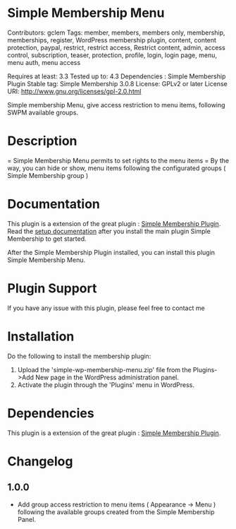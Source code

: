 # Simple Membership Menu

Contributors: gclem
Tags: member, members, members only, membership, memberships, register, WordPress membership plugin, content, content protection, paypal, restrict, restrict access, Restrict content, admin, access control, subscription, teaser, protection, profile, login, login page, menu, menu auth, menu access

Requires at least: 3.3
Tested up to: 4.3
Dependencies : Simple Membership Plugin
Stable tag: Simple Membership 3.0.8
License: GPLv2 or later
License URI: http://www.gnu.org/licenses/gpl-2.0.html

Simple membership Menu, give access restriction to menu items, following SWPM available groups.

# Description

= Simple Membership Menu permits to set rights to the menu items =
By the way, you can hide or show, menu items following the configurated groups ( Simple Membership group )

# Documentation 

This plugin is a extension of the great plugin : [Simple Membership Plugin](https://simple-membership-plugin.com/).
Read the [setup documentation](https://simple-membership-plugin.com/simple-membership-documentation/) after you install the main plugin Simple Membership to get started.

After the Simple Membership Plugin installed, you can install this plugin Simple Membership Menu.

# Plugin Support

If you have any issue with this plugin, please feel free to contact me

# Installation

Do the following to install the membership plugin:

1. Upload the 'simple-wp-membership-menu.zip' file from the Plugins->Add New page in the WordPress administration panel.
2. Activate the plugin through the 'Plugins' menu in WordPress.

# Dependencies

This plugin is a extension of the great plugin : [Simple Membership Plugin](https://simple-membership-plugin.com/).

# Changelog

## 1.0.0
- Add group access restriction to menu items ( Appearance -> Menu ) following the available groups created from the Simple Membership Panel.
